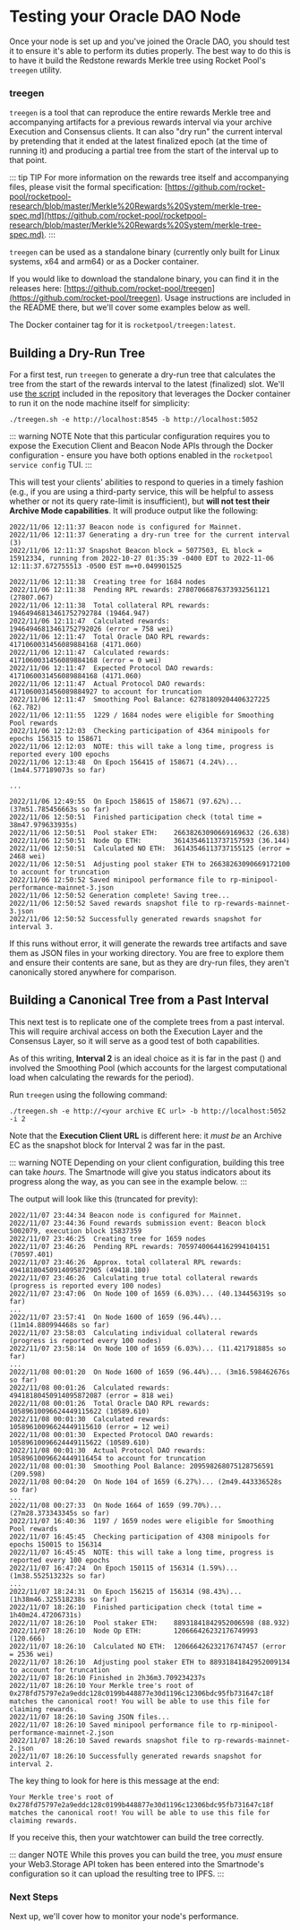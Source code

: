 # Testing your Oracle DAO Node

Once your node is set up and you've joined the Oracle DAO, you should test it to ensure it's able to perform its duties properly.
The best way to do this is to have it build the Redstone rewards Merkle tree using Rocket Pool's `treegen` utility.


### treegen

`treegen` is a tool that can reproduce the entire rewards Merkle tree and accompanying artifacts for a previous rewards interval via your archive Execution and Consensus clients.
It can also "dry run" the current interval by pretending that it ended at the latest finalized epoch (at the time of running it) and producing a partial tree from the start of the interval up to that point.

::: tip TIP
For more information on the rewards tree itself and accompanying files, please visit the formal specification: [https://github.com/rocket-pool/rocketpool-research/blob/master/Merkle%20Rewards%20System/merkle-tree-spec.md](https://github.com/rocket-pool/rocketpool-research/blob/master/Merkle%20Rewards%20System/merkle-tree-spec.md).
:::

`treegen` can be used as a standalone binary (currently only built for Linux systems, x64 and arm64) or as a Docker container.

If you would like to download the standalone binary, you can find it in the releases here: [https://github.com/rocket-pool/treegen](https://github.com/rocket-pool/treegen).
Usage instructions are included in the README there, but we'll cover some examples below as well.

The Docker container tag for it is `rocketpool/treegen:latest`.


## Building a Dry-Run Tree

For a first test, run `treegen` to generate a dry-run tree that calculates the tree from the start of the rewards interval to the latest (finalized) slot.
We'll use [the script](https://github.com/rocket-pool/treegen/blob/main/treegen.sh) included in the repository that leverages the Docker container to run it on the node machine itself for simplicity:

```
./treegen.sh -e http://localhost:8545 -b http://localhost:5052
```

::: warning NOTE
Note that this particular configuration requires you to expose the Execution Client and Beacon Node APIs through the Docker configuration - ensure you have both options enabled in the `rocketpool service config` TUI.
:::

This will test your clients' abilities to respond to queries in a timely fashion (e.g., if you are using a third-party service, this will be helpful to assess whether or not its query rate-limit is insufficient), but **will not test their Archive Mode capabilities**. 
It will produce output like the following:

```
2022/11/06 12:11:37 Beacon node is configured for Mainnet.
2022/11/06 12:11:37 Generating a dry-run tree for the current interval (3)
2022/11/06 12:11:37 Snapshot Beacon block = 5077503, EL block = 15912334, running from 2022-10-27 01:35:39 -0400 EDT to 2022-11-06 12:11:37.672755513 -0500 EST m=+0.049901525

2022/11/06 12:11:38  Creating tree for 1684 nodes
2022/11/06 12:11:38  Pending RPL rewards: 27807066876373932561121 (27807.067)
2022/11/06 12:11:38  Total collateral RPL rewards: 19464946813461752792784 (19464.947)
2022/11/06 12:11:47  Calculated rewards:           19464946813461752792026 (error = 758 wei)
2022/11/06 12:11:47  Total Oracle DAO RPL rewards: 4171060031456089884168 (4171.060)
2022/11/06 12:11:47  Calculated rewards:           4171060031456089884168 (error = 0 wei)
2022/11/06 12:11:47  Expected Protocol DAO rewards: 4171060031456089884168 (4171.060)
2022/11/06 12:11:47  Actual Protocol DAO rewards:   4171060031456089884927 to account for truncation
2022/11/06 12:11:47  Smoothing Pool Balance: 62781809204406327225 (62.782)
2022/11/06 12:11:55  1229 / 1684 nodes were eligible for Smoothing Pool rewards
2022/11/06 12:12:03  Checking participation of 4364 minipools for epochs 156315 to 158671
2022/11/06 12:12:03  NOTE: this will take a long time, progress is reported every 100 epochs
2022/11/06 12:13:48  On Epoch 156415 of 158671 (4.24%)... (1m44.577189073s so far)

...

2022/11/06 12:49:55  On Epoch 158615 of 158671 (97.62%)... (37m51.785456663s so far)
2022/11/06 12:50:51  Finished participation check (total time = 38m47.979633935s)
2022/11/06 12:50:51  Pool staker ETH:    26638263090669169632 (26.638)
2022/11/06 12:50:51  Node Op ETH:        36143546113737157593 (36.144)
2022/11/06 12:50:51  Calculated NO ETH:  36143546113737155125 (error = 2468 wei)
2022/11/06 12:50:51  Adjusting pool staker ETH to 26638263090669172100 to account for truncation
2022/11/06 12:50:52 Saved minipool performance file to rp-minipool-performance-mainnet-3.json
2022/11/06 12:50:52 Generation complete! Saving tree...
2022/11/06 12:50:52 Saved rewards snapshot file to rp-rewards-mainnet-3.json
2022/11/06 12:50:52 Successfully generated rewards snapshot for interval 3.
```

If this runs without error, it will generate the rewards tree artifacts and save them as JSON files in your working directory.
You are free to explore them and ensure their contents are sane, but as they are dry-run files, they aren't canonically stored anywhere for comparison.


## Building a Canonical Tree from a Past Interval

This next test is to replicate one of the complete trees from a past interval.
This will require archival access on both the Execution Layer and the Consensus Layer, so it will serve as a good test of both capabilities.

As of this writing, **Interval 2** is an ideal choice as it is far in the past () and involved the Smoothing Pool (which accounts for the largest computational load when calculating the rewards for the period).

Run `treegen` using the following command:

```
./treegen.sh -e http://<your archive EC url> -b http://localhost:5052 -i 2
```

Note that the **Execution Client URL** is different here: it *must be* an Archive EC as the snapshot block for Interval 2 was far in the past.

::: warning NOTE
Depending on your client configuration, building this tree can take *hours*.
The Smartnode will give you status indicators about its progress along the way, as you can see in the example below.
:::

The output will look like this (truncated for previty):

```
2022/11/07 23:44:34 Beacon node is configured for Mainnet.
2022/11/07 23:44:36 Found rewards submission event: Beacon block 5002079, execution block 15837359
2022/11/07 23:46:25  Creating tree for 1659 nodes
2022/11/07 23:46:26  Pending RPL rewards: 70597400644162994104151 (70597.401)
2022/11/07 23:46:26  Approx. total collateral RPL rewards: 49418180450914095872905 (49418.180)
2022/11/07 23:46:26  Calculating true total collateral rewards (progress is reported every 100 nodes)
2022/11/07 23:47:06  On Node 100 of 1659 (6.03%)... (40.134456319s so far)
...
2022/11/07 23:57:41  On Node 1600 of 1659 (96.44%)... (11m14.880994468s so far)
2022/11/07 23:58:03  Calculating individual collateral rewards (progress is reported every 100 nodes)
2022/11/07 23:58:14  On Node 100 of 1659 (6.03%)... (11.421791885s so far)
...
2022/11/08 00:01:20  On Node 1600 of 1659 (96.44%)... (3m16.598462676s so far)
2022/11/08 00:01:26  Calculated rewards:           49418180450914095872087 (error = 818 wei)
2022/11/08 00:01:26  Total Oracle DAO RPL rewards: 10589610096624449115622 (10589.610)
2022/11/08 00:01:30  Calculated rewards:           10589610096624449115610 (error = 12 wei)
2022/11/08 00:01:30  Expected Protocol DAO rewards: 10589610096624449115622 (10589.610)
2022/11/08 00:01:30  Actual Protocol DAO rewards:   10589610096624449116454 to account for truncation
2022/11/08 00:01:30  Smoothing Pool Balance: 209598268075128756591 (209.598)
2022/11/08 00:04:20  On Node 104 of 1659 (6.27%)... (2m49.443336528s so far)
...
2022/11/08 00:27:33  On Node 1664 of 1659 (99.70%)... (27m28.373343345s so far)
2022/11/07 16:40:36  1197 / 1659 nodes were eligible for Smoothing Pool rewards
2022/11/07 16:45:45  Checking participation of 4308 minipools for epochs 150015 to 156314
2022/11/07 16:45:45  NOTE: this will take a long time, progress is reported every 100 epochs
2022/11/07 16:47:24  On Epoch 150115 of 156314 (1.59%)... (1m38.552513232s so far)
...
2022/11/07 18:24:31  On Epoch 156215 of 156314 (98.43%)... (1h38m46.325518238s so far)
2022/11/07 18:26:10  Finished participation check (total time = 1h40m24.47206731s)
2022/11/07 18:26:10  Pool staker ETH:    88931841842952006598 (88.932)
2022/11/07 18:26:10  Node Op ETH:        120666426232176749993 (120.666)
2022/11/07 18:26:10  Calculated NO ETH:  120666426232176747457 (error = 2536 wei)
2022/11/07 18:26:10  Adjusting pool staker ETH to 88931841842952009134 to account for truncation
2022/11/07 18:26:10 Finished in 2h36m3.709234237s
2022/11/07 18:26:10 Your Merkle tree's root of 0x278fd75797e2a9eddc128c0199b448877e30d1196c12306bdc95fb731647c18f matches the canonical root! You will be able to use this file for claiming rewards.
2022/11/07 18:26:10 Saving JSON files...
2022/11/07 18:26:10 Saved minipool performance file to rp-minipool-performance-mainnet-2.json
2022/11/07 18:26:10 Saved rewards snapshot file to rp-rewards-mainnet-2.json
2022/11/07 18:26:10 Successfully generated rewards snapshot for interval 2.
```

The key thing to look for here is this message at the end:

```
Your Merkle tree's root of 0x278fd75797e2a9eddc128c0199b448877e30d1196c12306bdc95fb731647c18f matches the canonical root! You will be able to use this file for claiming rewards.
```

If you receive this, then your watchtower can build the tree correctly.

::: danger NOTE
While this proves you can build the tree, you *must* ensure your Web3.Storage API token has been entered into the Smartnode's configuration so it can upload the resulting tree to IPFS.
:::


### Next Steps

Next up, we'll cover how to monitor your node's performance.